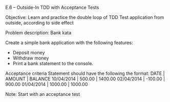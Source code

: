 E.6 – Outside-In TDD with Acceptance Tests
  
Objective:
Learn and practice the double loop of TDD
Test application from outside, according to side effect
  
Problem description:  Bank kata
  
Create a simple bank application with the following features:
  
- Deposit money
- Withdraw money
- Print a bank statement to the console.
  
Acceptance criteria
Statement should have the following the format:
    DATE       | AMOUNT  | BALANCE
    10/04/2014 | 500.00  | 1400.00
    02/04/2014 | -100.00 | 900.00
    01/04/2014 | 1000.00 | 1000.00
 
Note: Start with an acceptance test